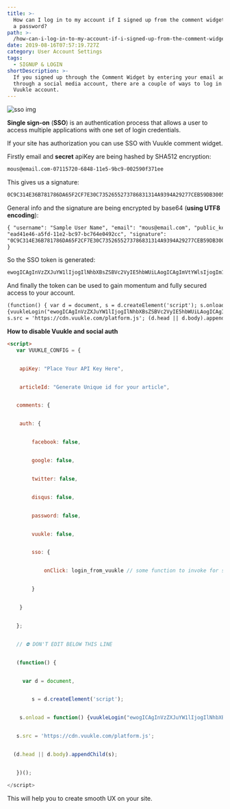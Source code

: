 ```yaml
---
title: >-
  How can I log in to my account if I signed up from the comment widget without
  a password?
path: >-
  /how-can-i-log-in-to-my-account-if-i-signed-up-from-the-comment-widget-without-a-password/
date: 2019-08-16T07:57:19.727Z
category: User Account Settings
tags:
  - SIGNUP & LOGIN
shortDescription: >-
  If you signed up through the Comment Widget by entering your email address or
  through a social media account, there are a couple of ways to log in to your
  Vuukle account.
---
```


![sso img](/img/what-is-sso-and-how-to-enable-it-for-vuukle-comment-widget-img_2.png)

**Single sign-on** (**SSO**) is an authentication process that allows a user to access multiple applications with one set of login credentials.

If your site has authorization you can use SSO with Vuukle comment widget.

Firstly email and **secret** apiKey are being hashed by SHA512 encryption:

```html
mous@email.com-07115720-6848-11e5-9bc9-002590f371ee
```

This gives us a signature:

```html
0C9C314E36B781786DA65F2CF7E30C7352655273786831314A9394A29277CEB59DB3005203A42F2DEA8A15A44630243E5B4F10C19AB0C7D703AC29D6C78A0180
```

General info and the signature are being encrypted by base64 (**using UTF8 encoding**):

```html
{ "username": "Sample User Name", "email": "mous@email.com", "public_key":
"ead41e46-a5fd-11e2-bc97-bc764e0492cc", "signature":
"0C9C314E36B781786DA65F2CF7E30C7352655273786831314A9394A29277CEB59DB3005203A42F2DEA8A15A44630243E5B4F10C19AB0C7D703AC29D6C78A0180"
}
```

So the SSO token is generated:

```html
ewogICAgInVzZXJuYW1lIjogIlNhbXBsZSBVc2VyIE5hbWUiLAogICAgImVtYWlsIjogIm1vdXNAZW1haWwuY29tIiwKICAgICJwdWJsaWNfa2V5IjogImVhZDQxZTQ2LWE1ZmQtMTFlMi1iYzk3LWJjNzY0ZTA0OTJjYyIsCiAgICAic2lnbmF0dXJlIjogIjBDOUMzMTRFMzZCNzgxNzg2REE2NUYyQ0Y3RTMwQzczNTI2NTUyNzM3ODY4MzEzMTRBOTM5NEEyOTI3N0NFQjU5REIzMDA1MjAzQTQyRjJERUE4QTE1QTQ0NjMwMjQzRTVCNEYxMEMxOUFCMEM3RDcwM0FDMjlENkM3OEEwMTgwIgp9
```

And finally the token can be used to gain momentum and fully secured access to your account.

```html
(function() { var d = document, s = d.createElement('script'); s.onload = function()
{vuukleLogin("ewogICAgInVzZXJuYW1lIjogIlNhbXBsZSBVc2VyIE5hbWUiLAogICAgImVtYWlsIjogIm1vdXNAZW1haWwuY29tIiwKICAgICJwdWJsaWNfa2V5IjogImVhZDQxZTQ2LWE1ZmQtMTFlMi1iYzk3LWJjNzY0ZTA0OTJjYyIsCiAgICAic2lnbmF0dXJlIjogIjBDOUMzMTRFMzZCNzgxNzg2REE2NUYyQ0Y3RTMwQzczNTI2NTUyNzM3ODY4MzEzMTRBOTM5NEEyOTI3N0NFQjU5REIzMDA1MjAzQTQyRjJERUE4QTE1QTQ0NjMwMjQzRTVCNEYxMEMxOUFCMEM3RDcwM0FDMjlENkM3OEEwMTgwIgp9")};
s.src = 'https://cdn.vuukle.com/platform.js'; (d.head || d.body).appendChild(s); })();
```

**How to disable Vuukle and social auth**

```html
<script>
   var VUUKLE_CONFIG = {

   	apiKey: "Place Your API Key Here",

   	articleId: "Generate Unique id for your article",

   comments: {

  	auth: {

  		facebook: false,

  		google: false,

  		twitter: false,

  		disqus: false,

  		password: false,

  		vuukle: false,

  		sso: {

  			onClick: login_from_vuukle // some function to invoke for sso modal

  		}

  	}

   };

   // ⛔️ DON'T EDIT BELOW THIS LINE

   (function() {

  	 var d = document,

   		s = d.createElement('script');

  	s.onload = function() {vuukleLogin("ewogICAgInVzZXJuYW1lIjogIlNhbXBsZSBVc2VyIE5hbWUiLAogICAgImVtYWlsIjogIm1vdXNAZW1haWwuY29tIiwKICAgICJwdWJsaWNfa2V5IjogImVhZDQxZTQ2LWE1ZmQtMTFlMi1iYzk3LWJjNzY0ZTA0OTJjYyIsCiAgICAic2lnbmF0dXJlIjogIjBDOUMzMTRFMzZCNzgxNzg2REE2NUYyQ0Y3RTMwQzczNTI2NTUyNzM3ODY4MzEzMTRBOTM5NEEyOTI3N0NFQjU5REIzMDA1MjAzQTQyRjJERUE4QTE1QTQ0NjMwMjQzRTVCNEYxMEMxOUFCMEM3RDcwM0FDMjlENkM3OEEwMTgwIgp9")};

   s.src = 'https://cdn.vuukle.com/platform.js';

  (d.head || d.body).appendChild(s);

   })();
</script>
```

This will help you to create smooth UX on your site.
